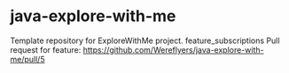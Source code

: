 # java-explore-with-me
Template repository for ExploreWithMe project.
feature_subscriptions
Pull request for feature:
https://github.com/Wereflyers/java-explore-with-me/pull/5
